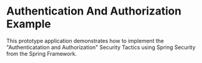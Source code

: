 # Authentication And Authorization Example

This prototype application demonstrates how to implement the "Authenticatation and Authorization" Security Tactics using Spring Security from the Spring Framework.